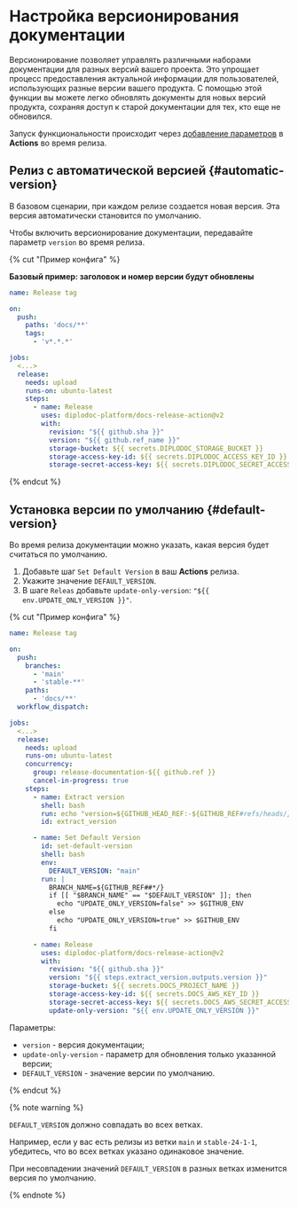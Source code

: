 # Настройка версионирования документации

Версионирование позволяет управлять различными наборами документации для разных версий вашего проекта. Это упрощает процесс предоставления актуальной информации для пользователей, использующих разные версии вашего продукта. С помощью этой функции вы можете легко обновлять документы для новых версий продукта, сохраняя доступ к старой документации для тех, кто еще не обновился.

Запуск функциональности происходит через [добавление параметров](https://github.com/diplodoc-platform/docs-release-action?tab=readme-ov-file#release-version) в **Actions** во время релиза.

## Релиз с автоматической версией {#automatic-version}

В базовом сценарии, при каждом релизе создается новая версия. Эта версия автоматически становится по умолчанию.

Чтобы включить версионирование документации, передавайте параметр `version` во время релиза.

{% cut "Пример конфига" %}

**Базовый пример: заголовок и номер версии будут обновлены**

```yaml
name: Release tag

on:
  push:
    paths: 'docs/**'
    tags:
      - 'v*.*.*'

jobs:
  <...>
  release:
    needs: upload
    runs-on: ubuntu-latest
    steps:
      - name: Release
        uses: diplodoc-platform/docs-release-action@v2
        with:
          revision: "${{ github.sha }}"
          version: "${{ github.ref_name }}"
          storage-bucket: ${{ secrets.DIPLODOC_STORAGE_BUCKET }}
          storage-access-key-id: ${{ secrets.DIPLODOC_ACCESS_KEY_ID }}
          storage-secret-access-key: ${{ secrets.DIPLODOC_SECRET_ACCESS_KEY }}
```

{% endcut %}

## Установка версии по умолчанию {#default-version}

Во время релиза документации можно указать, какая версия будет считаться по умолчанию.

1. Добавьте шаг `Set Default Version` в ваш **Actions** релиза.
1. Укажите значение `DEFAULT_VERSION`.
1. В шаге `Releas` добавьте `update-only-version`: `"${{ env.UPDATE_ONLY_VERSION }}"`.
   
{% cut "Пример конфига" %}
  
```yaml
name: Release tag

on:
  push:
    branches:
      - 'main'
      - 'stable-**'
    paths: 
      - 'docs/**'
  workflow_dispatch:

jobs:
  <...>
  release:
    needs: upload
    runs-on: ubuntu-latest
    concurrency:
      group: release-documentation-${{ github.ref }}
      cancel-in-progress: true
    steps:
      - name: Extract version
        shell: bash
        run: echo "version=${GITHUB_HEAD_REF:-${GITHUB_REF#refs/heads/}}" | sed -e 's|stable-|v|g' -e 's|-|.|g' >> $GITHUB_OUTPUT
        id: extract_version

      - name: Set Default Version
        id: set-default-version
        shell: bash
        env:
          DEFAULT_VERSION: "main"
        run: |
          BRANCH_NAME=${GITHUB_REF##*/}
          if [[ "$BRANCH_NAME" == "$DEFAULT_VERSION" ]]; then
            echo "UPDATE_ONLY_VERSION=false" >> $GITHUB_ENV
          else
            echo "UPDATE_ONLY_VERSION=true" >> $GITHUB_ENV
          fi

      - name: Release
        uses: diplodoc-platform/docs-release-action@v2
        with:
          revision: "${{ github.sha }}"
          version: "${{ steps.extract_version.outputs.version }}"
          storage-bucket: ${{ secrets.DOCS_PROJECT_NAME }}
          storage-access-key-id: ${{ secrets.DOCS_AWS_KEY_ID }}
          storage-secret-access-key: ${{ secrets.DOCS_AWS_SECRET_ACCESS_KEY }}
          update-only-version: "${{ env.UPDATE_ONLY_VERSION }}"
```

Параметры:

- `version` - версия документации;
- `update-only-version` - параметр для обновления только указанной версии;
- `DEFAULT_VERSION` - значение версии по умолчанию.

{% endcut %}

{% note warning %}

`DEFAULT_VERSION` должно совпадать во всех ветках.

Например, если у вас есть релизы из ветки `main` и `stable-24-1-1`, убедитесь, что во всех ветках указано одинаковое значение. 

При несовпадении значений `DEFAULT_VERSION` в разных ветках изменится версия по умолчанию.

{% endnote %}
